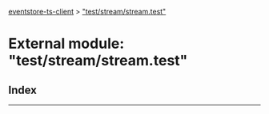 [eventstore-ts-client](../README.md) > ["test/stream/stream.test"](../modules/_test_stream_stream_test_.md)

# External module: "test/stream/stream.test"

## Index

---


